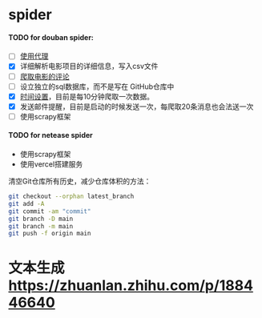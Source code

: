 # spider
#### TODO for douban spider: 
- [ ] [使用代理](https://blog.csdn.net/qq1261275789/article/details/111408400)
- [x] 详细解析电影项目的详细信息，写入csv文件
- [ ] [爬取电影的评论](https://blog.csdn.net/qq_45720042/article/details/118833756)
- [ ] 设立独立的sql数据库，而不是写在 GitHub仓库中
- [x] [时间设置](https://blog.csdn.net/Ximerr/article/details/123501772)，目前是每10分钟爬取一次数据。
- [x] 发送邮件提醒，目前是启动的时候发送一次，每爬取20条消息也会法送一次
- [ ] 使用scrapy框架

#### TODO for netease spider
- 使用scrapy框架
- 使用vercel搭建服务



清空Git仓库所有历史，减少仓库体积的方法：
```bash
git checkout --orphan latest_branch
git add -A
git commit -am "commit"
git branch -D main
git branch -m main
git push -f origin main
```


# 文本生成 https://zhuanlan.zhihu.com/p/188446640

